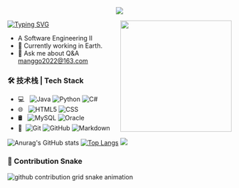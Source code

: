 <p align="center"><img src="https://i.imgur.com/A6bWGFl.gif"/></p>
<img align= "right" width= "250" src= "https://pa1.narvii.com/6580/8098c6e9207376889eeb0532d9f5a0723c4d73f5_hq.gif"/>

[![Typing SVG](https://readme-typing-svg.demolab.com?font=Fira+Code&pause=1000&width=435&lines=Hello%EF%BC%8CThis+is+Moon)](https://git.io/typing-svg)

- A Software Engineering II
- 🌱 Currently working in Earth.
- 💬 Ask me about Q&A [manggo2022@163.com](mailto:manggo2022@163.com)

### 🛠 技术栈 | Tech Stack

- 💻 &#160; ![Java](https://img.shields.io/badge/-Java-333333?style=flat&logo=Java&logoColor=007396)
![Python](https://img.shields.io/badge/-python-333333?style=flat&logo=Java&logoColor=007396)
![C#](https://img.shields.io/badge/-Csharp-333333?style=flat&logo=Java&logoColor=007396)
- 🌐 &#160; ![HTML5](https://img.shields.io/badge/-HTML5-333333?style=flat&logo=HTML5)
![CSS](https://img.shields.io/badge/-CSS-333333?style=flat&logo=CSS)
- 🛢 &#160; ![MySQL](https://img.shields.io/badge/-MySQL-333333?style=flat&logo=mysql)
![Oracle](https://img.shields.io/badge/-Oracle-333333?style=flat&logo=Oracle)
- 🔧 &#160;![Git](https://img.shields.io/badge/-Git-333333?style=flat&logo=git)
![GitHub](https://img.shields.io/badge/-GitHub-333333?style=flat&logo=github)
![Markdown](https://img.shields.io/badge/-Markdown-333333?style=flat&logo=markdown)


![Anurag's GitHub stats](https://github-readme-stats.vercel.app/api?username=02Moon&show_icons=true&theme=tokyonight)
[![Top Langs](https://github-readme-stats.vercel.app/api/top-langs/?username=02Moon&layout=compact)](https://github.com/anuraghazra/github-readme-stats)
<img src="https://imgur.com/rilHVxA.png"/>

### 🐍 Contribution Snake

<picture>
  <source media="(prefers-color-scheme: dark)" srcset="https://raw.githubusercontent.com/02Moon/02Moon/master/assets/github-contribution-grid-snake-dark.svg">
  <source media="(prefers-color-scheme: light)" srcset="https://raw.githubusercontent.com/02Moon/02Moon/master/assets/github-contribution-grid-snake.svg">
  <img alt="github contribution grid snake animation" src="https://raw.githubusercontent.com/02Moon/02Moon/master/assets/github-contribution-grid-snake.svg">
</picture>
